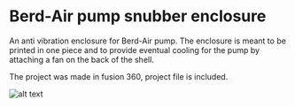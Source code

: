 # Berd-Air pump snubber enclosure
An anti vibration enclosure for Berd-Air pump. The enclosure is meant to be printed in one piece and to provide eventual cooling for the pump by attaching a fan on the back of the shell.

The project was made in fusion 360, project file is included.

![alt text](https://github.com/sqrtmo/berd_air_shell/blob/main/img/ss.png?raw=true)

```stl
```
